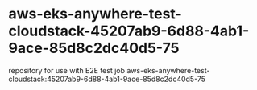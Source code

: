 # aws-eks-anywhere-test-cloudstack-45207ab9-6d88-4ab1-9ace-85d8c2dc40d5-75
repository for use with E2E test job aws-eks-anywhere-test-cloudstack:45207ab9-6d88-4ab1-9ace-85d8c2dc40d5-75
